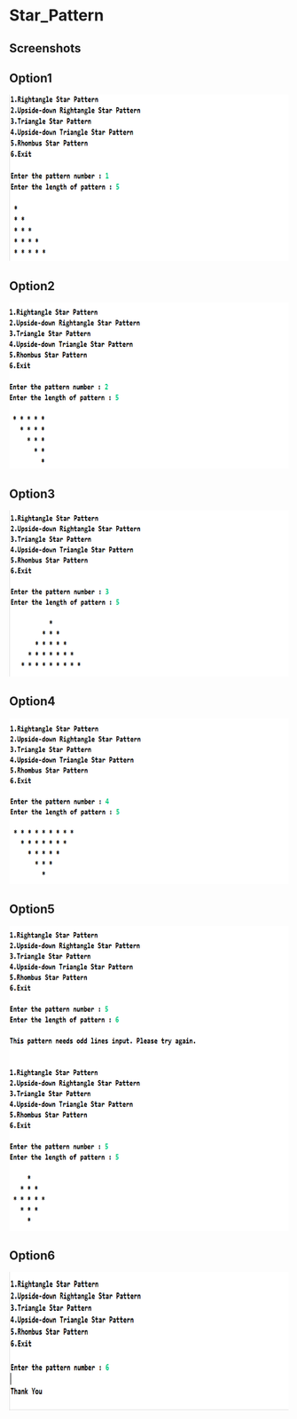 # Star_Pattern

## Screenshots

## Option1
  <img src="https://github.com/SanketKathwate/Star_Pattern/blob/main/Assets/Option1.png" width="700" height="300"/>

## Option2
  <img src="https://github.com/SanketKathwate/Star_Pattern/blob/main/Assets/Option2.png" width="700" height="300"/>

## Option3
  <img src="https://github.com/SanketKathwate/Star_Pattern/blob/main/Assets/Option3.png" width="700" height="300"/>

## Option4
  <img src="https://github.com/SanketKathwate/Star_Pattern/blob/main/Assets/Option4.png" width="700" height="300"/>

## Option5
  <img src="https://github.com/SanketKathwate/Star_Pattern/blob/main/Assets/Option5.png" width="700" height="550"/>

## Option6
  <img src="https://github.com/SanketKathwate/Star_Pattern/blob/main/Assets/Option6.png" width="700" height="250"/>
